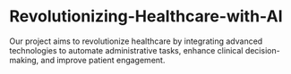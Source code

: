 # Revolutionizing-Healthcare-with-AI
Our project aims to revolutionize healthcare by integrating advanced technologies to automate administrative tasks, enhance clinical decision-making, and improve patient engagement.
